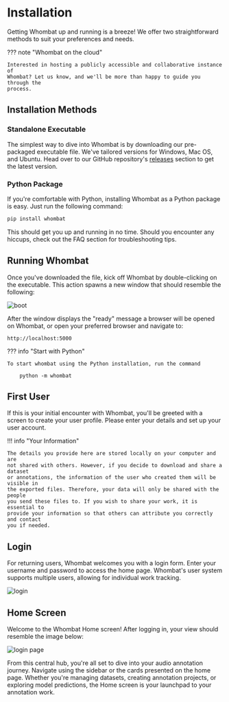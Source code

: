 # Installation

Getting Whombat up and running is a breeze! We offer two straightforward methods
to suit your preferences and needs.

??? note "Whombat on the cloud"

    Interested in hosting a publicly accessible and collaborative instance of
    Whombat? Let us know, and we'll be more than happy to guide you through the
    process.

## Installation Methods

### Standalone Executable

The simplest way to dive into Whombat is by downloading our pre-packaged
executable file. We've tailored versions for Windows, Mac OS, and Ubuntu. Head
over to our GitHub repository's
[releases](https://github.com/mbsantiago/whombat/releases) section to get the
latest version.

### Python Package

If you're comfortable with Python, installing Whombat as a Python package is
easy. Just run the following command:

```bash
pip install whombat
```

This should get you up and running in no time. Should you encounter any hiccups,
check out the FAQ section for troubleshooting tips.

## Running Whombat

Once you've downloaded the file, kick off Whombat by double-clicking on the
executable. This action spawns a new window that should resemble the following:

![boot](../assets/img/boot.png)

After the window displays the "ready" message a browser will be opened on
Whombat, or open your preferred browser and navigate to:

    http://localhost:5000

??? info "Start with Python"

    To start whombat using the Python installation, run the command

        python -m whombat

## First User

If this is your initial encounter with Whombat, you'll be greeted with a screen
to create your user profile. Please enter your details and set up your user
account.

!!! info "Your Information"

    The details you provide here are stored locally on your computer and are
    not shared with others. However, if you decide to download and share a dataset
    or annotations, the information of the user who created them will be visible in
    the exported files. Therefore, your data will only be shared with the people
    you send these files to. If you wish to share your work, it is essential to
    provide your information so that others can attribute you correctly and contact
    you if needed.

## Login

For returning users, Whombat welcomes you with a login form. Enter your username
and password to access the home page. Whombat's user system supports multiple
users, allowing for individual work tracking.

![login](../assets/img/login.png)

## Home Screen

Welcome to the Whombat Home screen! After logging in, your view should resemble
the image below:

![login page](../assets/img/homepage.png)

From this central hub, you're all set to dive into your audio annotation
journey. Navigate using the sidebar or the cards presented on the home page.
Whether you're managing datasets, creating annotation projects, or exploring
model predictions, the Home screen is your launchpad to your annotation work.
